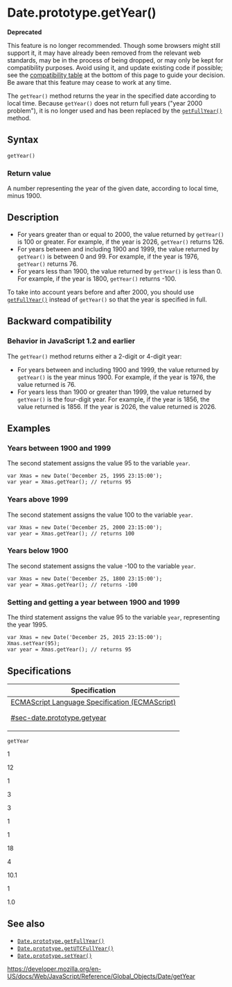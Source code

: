# Date.prototype.getYear()

**Deprecated**

This feature is no longer recommended. Though some browsers might still support it, it may have already been removed from the relevant web standards, may be in the process of being dropped, or may only be kept for compatibility purposes. Avoid using it, and update existing code if possible; see the [compatibility table](#browser_compatibility) at the bottom of this page to guide your decision. Be aware that this feature may cease to work at any time.

The `getYear()` method returns the year in the specified date according to local time. Because `getYear()` does not return full years ("year 2000 problem"), it is no longer used and has been replaced by the [`getFullYear()`](getfullyear) method.

## Syntax

    getYear()

### Return value

A number representing the year of the given date, according to local time, minus 1900.

## Description

-   For years greater than or equal to 2000, the value returned by `getYear()` is 100 or greater. For example, if the year is 2026, `getYear()` returns 126.
-   For years between and including 1900 and 1999, the value returned by `getYear()` is between 0 and 99. For example, if the year is 1976, `getYear()` returns 76.
-   For years less than 1900, the value returned by `getYear()` is less than 0. For example, if the year is 1800, `getYear()` returns -100.

To take into account years before and after 2000, you should use [`getFullYear()`](getfullyear) instead of `getYear()` so that the year is specified in full.

## Backward compatibility

### Behavior in JavaScript 1.2 and earlier

The `getYear()` method returns either a 2-digit or 4-digit year:

-   For years between and including 1900 and 1999, the value returned by `getYear()` is the year minus 1900. For example, if the year is 1976, the value returned is 76.
-   For years less than 1900 or greater than 1999, the value returned by `getYear()` is the four-digit year. For example, if the year is 1856, the value returned is 1856. If the year is 2026, the value returned is 2026.

## Examples

### Years between 1900 and 1999

The second statement assigns the value 95 to the variable `year`.

    var Xmas = new Date('December 25, 1995 23:15:00');
    var year = Xmas.getYear(); // returns 95

### Years above 1999

The second statement assigns the value 100 to the variable `year`.

    var Xmas = new Date('December 25, 2000 23:15:00');
    var year = Xmas.getYear(); // returns 100

### Years below 1900

The second statement assigns the value -100 to the variable `year`.

    var Xmas = new Date('December 25, 1800 23:15:00');
    var year = Xmas.getYear(); // returns -100

### Setting and getting a year between 1900 and 1999

The third statement assigns the value 95 to the variable `year`, representing the year 1995.

    var Xmas = new Date('December 25, 2015 23:15:00');
    Xmas.setYear(95);
    var year = Xmas.getYear(); // returns 95

## Specifications

<table>
<thead>
<tr class="header">
<th>Specification</th>
</tr>
</thead>
<tbody>
<tr class="odd">
<td>
<a href="https://tc39.es/ecma262/#sec-date.prototype.getyear">ECMAScript Language Specification (ECMAScript) 
<br/>

<span class="small">#sec-date.prototype.getyear</span>
</a>
</td>
</tr>
</tbody>
</table>

`getYear`

1

12

1

3

3

1

1

18

4

10.1

1

1.0

## See also

-   [`Date.prototype.getFullYear()`](getfullyear)
-   [`Date.prototype.getUTCFullYear()`](getutcfullyear)
-   [`Date.prototype.setYear()`](setyear)

<a href="https://developer.mozilla.org/en-US/docs/Web/JavaScript/Reference/Global_Objects/Date/getYear" class="_attribution-link">https://developer.mozilla.org/en-US/docs/Web/JavaScript/Reference/Global_Objects/Date/getYear</a>
